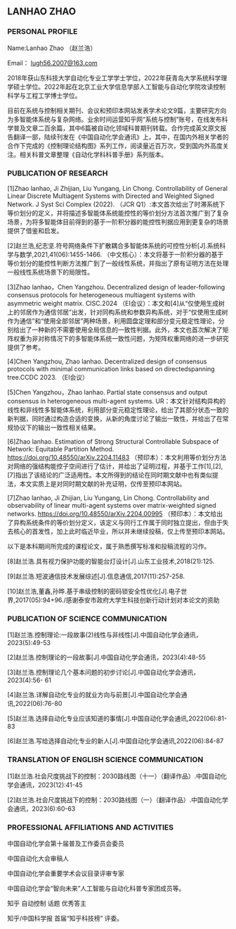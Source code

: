 ## LANHAO ZHAO
### PERSONAL PROFILE
Name:Lanhao Zhao （赵兰浩）

Email： lugh56.2007@163.com

2018年获山东科技大学自动化专业工学学士学位，2022年获青岛大学系统科学理学硕士学位。2022年起在北京工业大学信息学部人工智能与自动化学院攻读控制科学与工程工学博士学位。

目前在系统与控制相关期刊、会议和预印本网站发表学术论文9篇，主要研究方向为多智能体系统与复杂网络。业余时间运营知乎网“系统与控制”账号，在线发布科学普及文章二百余篇，其中6篇被自动化领域科普期刊转载。合作完成英文原文报告翻译一部，陆续刊发在《中国自动化学会通讯》上。其中，在国内外相关学者的合作下完成的《控制理论结构图》系列工作，阅读量近百万次，受到国内外高度关注。相关科普文章整理《自动化学科科普手册》系列版本。

### PUBLICATION OF RESEARCH
[1]Zhao lanhao, Ji Zhijian, Liu Yungang, Lin Chong. Controllability of General Linear Discrete Multiagent Systems with Directed and Weighted Signed Network. J Syst Sci Complex (2022). （JCR Q1）:本文首次给出了时滞系统下等价划分的定义，并将描述多智能体系统能控性的等价划分方法首次推广到了复杂场景，为将多智能体目前得到的基于一阶积分器的能控性判据应用到更复杂的场景提供了借鉴和启发。

[2]赵兰浩,纪志坚.符号网络条件下扩散耦合多智能体系统的可控性分析[J].系统科学与数学,2021,41(06):1455-1466. （中文核心）：本文将基于一阶积分器的基于等价划分的能控性判断方法推广到了一般线性系统，并指出了原有证明方法在处理一般线性系统场景下的局限性。

[3]Zhao lanhao，Chen Yangzhou. Decentralized design of leader-following consensus protocols for heterogeneous multiagent systems with asymmetric weight matrix. CISC.2024 （EI会议）：本文和[4]从“仅使用生成树上的邻居作为通信邻居”出发，针对同构系统和参数异构系统，对于“仅使用生成树作为通信”和“使用全部邻居”两种场景，利用圆盘定理和部分变元稳定性理论，分别给出了一种新的不需要使用全局信息的一致性判据。此外，本文也首次解决了矩阵权重为非对称情况下的多智能体系统一致性问题，为矩阵权重网络的进一步研究提供了参考。

[4]Chen Yangzhou, Zhao lanhao. Decentralized design of consensus protocols with minimal communication links based on directedspanning tree.CCDC 2023. （EI会议）

[5]Chen Yangzhou，Zhao lanhao. Partial state consensus and output consensus in heterogeneous multi-agent systems. UR：本文针对结构异构的线性和非线性多智能体系统，利用部分变元稳定性理论，给出了其部分状态一致的新判据，同时通过构造合适的变换，从新的角度讨论了输出一致性，并给出了在常规协议下的输出一致性相关结果。

[6]Zhao lanhao. Estimation of Strong Structural Controllable Subspace of Network: Equitable Partition Method.
https://doi.org/10.48550/arXiv.2204.11483 （预印本）：本文利用等价划分方法对网络的强结构能控子空间进行了估计，并给出了证明过程，并基于工作[1],[2],[7]指出了该结论的广泛适用性。本文所得到的结论在同时期文献中也有类似提法，本文实质上是对同时期文献的补充证明，仅传至预印本网站。

[7]Zhao lanhao, Ji Zhijian, Liu Yungang, Lin Chong. Controllability and observability of linear multi-agent systems over matrix-weighted signed networks.
https://doi.org/10.48550/arXiv.2204.00995 （预印本）：本文给出了异构系统条件的等价划分定义，该定义与同行工作属于同时独立提出，但由于失去核心的首发性，加上此时临近毕业，所以并未继续投稿，仅上传至预印本网站。

以下是本科期间所完成的课程论文，属于熟悉撰写标准和投稿流程的习作。

[8]赵兰浩.具有视力保护功能的智能台灯设计[J].山东工业技术,2018(21):125.

[9]赵兰浩.短波通信技术发展综述[J].信息通信,2017(11):257-258.

[10]赵兰浩,董鑫,孙晔.基于串级控制的密码锁安全性优化[J].电子世界,2017(05):94+96./感谢泰安市政府大学生科技创新行动计划对本论文的资助

### PUBLICATION OF SCIENCE COMMUNICATION
[1]赵兰浩.控制理论:一段故事(2)线性与非线性[J].中国自动化学会通讯，2023(5):49-53

[2]赵兰浩.控制理论的一段故事[J].中国自动化学会通讯，2023(4):48-55

[3]赵兰浩.控制理论几个基本问题的初步讨论[J].中国自动化学会通讯，2023(4):56-
61

[4]赵兰浩.详解自动化专业的就业方向与前景[J].中国自动化学会通讯,2022(06):76-80

[5]赵兰浩.选择自动化专业应该知道的事情[J].中国自动化学会通讯,2022(06):81-83

[6]赵兰浩.写给选择自动化专业的新人[J].中国自动化学会通讯,2022(06):84-87

### TRANSLATION OF ENGLISH SCIENCE COMMUNICATION

[1]赵兰浩.社会尺度挑战下的控制：2030路线图（十一）（翻译作品）.中国自动化学会通讯，2023(12):41-45

[2]赵兰浩.社会尺度挑战下的控制：2030路线图（一）（翻译作品）.中国自动化学会通讯，2023(6):60-63

### PROFESSIONAL AFFILIATIONS AND ACTIVITIES

中国自动化学会第十届普及工作委员会委员

中国自动化大会审稿人

中国自动化学会重要学术会议目录评审专家

中国自动化学会“智向未来”人工智能与自动化科普专家团成员等。

知乎 自动控制 话题 优秀答主

知乎/中国科学报 首届“知乎科技榜” 评委。



